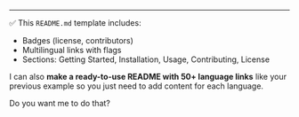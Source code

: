 
---

✅ This `README.md` template includes:  
- Badges (license, contributors)  
- Multilingual links with flags  
- Sections: Getting Started, Installation, Usage, Contributing, License  

I can also **make a ready-to-use README with 50+ language links** like your previous example so you just need to add content for each language.  

Do you want me to do that?
